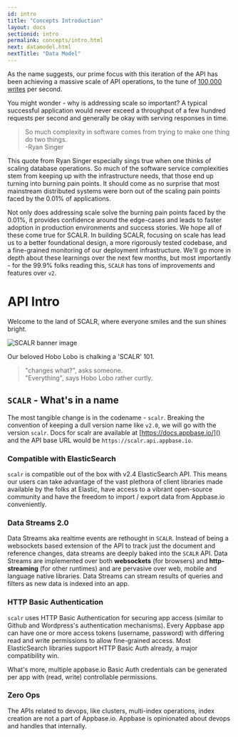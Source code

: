 ```yaml
---
id: intro
title: "Concepts Introduction"
layout: docs
sectionid: intro
permalink: concepts/intro.html
next: datamodel.html
nextTitle: "Data Model"
---
```


As the name suggests, our prime focus with this iteration of the API has been achieving a massive scale of API operations, to the tune of [100,000 writes](http://news.appbase.io/scaling-elasticsearch-writes/) per second.

You might wonder - why is addressing scale so important? A typical successful application would never exceed a throughput of a  few hundred requests per second and generally be okay with serving responses in time.

> So much complexity in software comes from trying to make one thing do two things.  
-Ryan Singer

This quote from Ryan Singer especially sings true when one thinks of scaling database operations. So much of the software service complexities stem from keeping up with the infrastructure needs, that those end up turning into burning pain points. It should come as no surprise that most mainstream distributed systems were born out of the scaling pain points faced by the 0.01% of applications.

Not only does addressing scale solve the burning pain points faced by the 0.01%, it provides confidence around the edge-cases and leads to faster adoption in production environments and success stories. We hope all of these come true for SCALR. In building SCALR, focusing on scale has lead us to a better foundational design, a more rigorously tested codebase, and a fine-grained monitoring of our deployment infrastructure. We'll go more in depth about these learnings over the next few months, but most importantly - for the 99.9% folks reading this, ``SCALR`` has tons of improvements and features over ``v2``.

# API Intro

Welcome to the land of SCALR, where everyone smiles and the sun shines bright.

![SCALR banner image](https://i.imgur.com/3nYaIQM.png?1)

Our beloved Hobo Lobo is chalking a 'SCALR' 101.

> "changes what?", asks someone.  
"Everything", says Hobo Lobo rather curtly.

## ``SCALR`` - What's in a name

The most tangible change is in the codename - ``scalr``. Breaking the convention of keeping a dull version name like ``v2.0``, we will go with the version ``scalr``. Docs for scalr are available at [https://docs.appbase.io/]() and the API base URL would be ``https://scalr.api.appbase.io``.

### Compatible with ElasticSearch

``scalr`` is compatible out of the box with v2.4 ElasticSearch API. This means our users can take advantage of the vast plethora of client libraries made available by the folks at Elastic, have access to a vibrant open-source community and have the freedom to import / export data from Appbase.io conveniently.

### Data Streams 2.0

Data Streams aka realtime events are rethought in ``SCALR``. Instead of being a websockets based extension of the API to track just the document and reference changes, data streams are deeply baked into the ``SCALR`` API. Data Streams are implemented over both **websockets** (for browsers) and **http-streaming** (for other runtimes) and are pervasive over web, mobile and language native libraries. Data Streams can stream results of queries and filters as new data is indexed into an app.


### HTTP Basic Authentication

``scalr`` uses HTTP Basic Authentication for securing app access (similar to Github and Wordpress's authentication mechanisms). Every Appbase app can have one or more access tokens (username, password) with differing read and write permissions to allow fine-grained access. Most ElasticSearch libraries support HTTP Basic Auth already, a major compatibility win.

What's more, multiple appbase.io Basic Auth credentials can be generated per app with (read, write) controllable permissions.

### Zero Ops

The APIs related to devops, like clusters, multi-index operations, index creation are not a part of Appbase.io. Appbase is opinionated about devops and handles that internally.
